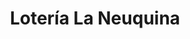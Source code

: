 ---
title: "Lotería La Neuquina"
url: /neuquen/loteria-la-neuquina-cacique-catriel/
shop: lotería
---